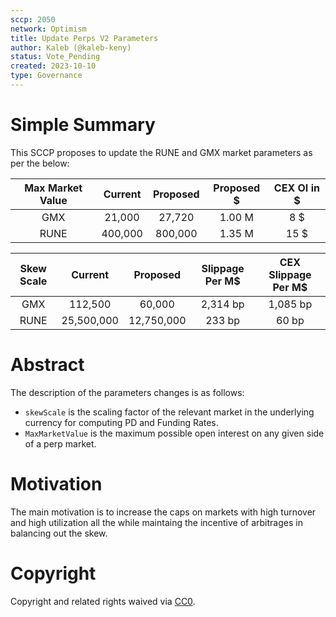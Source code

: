 ```yaml
---
sccp: 2050
network: Optimism
title: Update Perps V2 Parameters
author: Kaleb (@kaleb-keny)
status: Vote_Pending
created: 2023-10-10
type: Governance
---
```


# Simple Summary

This SCCP proposes to update the RUNE and GMX market parameters as per the below:

| **Max Market Value** | **Current** | **Proposed** | **Proposed $** | **CEX OI in $** |
|:------------------:|:-----------:|:------------:|:------------------:|:----------------:|
|         GMX        |  21,000  |   27,720  |        1.00  M     |       8 $      |
|        RUNE        |  400,000 |  800,000  |        1.35  M     |       15 $      |


| **Skew Scale** |  **Current**  |  **Proposed** | **Slippage Per M$** | **CEX Slippage Per M$** |
|:-------------:|:-------------:|:-------------:|:-------------------:|:-----------------------:|
|      GMX      |   112,500   |   60,000   |       2,314 bp     |         1,085  bp      |
|      RUNE     | 25,500,000 | 12,750,000 |        233   bp    |          60     bp     |

# Abstract

The description of the parameters changes is as follows: 
- `skewScale` is the scaling factor of the relevant market in the underlying currency for computing PD and Funding Rates.
- `MaxMarketValue` is the maximum possible open interest on any given side of a perp market.

# Motivation

The main motivation is to increase the caps on markets with high turnover and high utilization all the while maintaing the incentive of arbitrages in balancing out the skew.

# Copyright

Copyright and related rights waived via [CC0](https://creativecommons.org/publicdomain/zero/1.0/).


